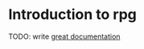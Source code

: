 # Introduction to rpg

TODO: write [great documentation](http://jacobian.org/writing/what-to-write/)
